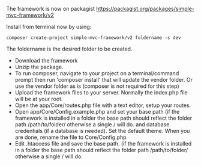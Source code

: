 The framework is now on packagist <a href='https://packagist.org/packages/simple-mvc-framework/v2'>https://packagist.org/packages/simple-mvc-framework/v2</a>

Install from terminal now by using:

```
composer create-project simple-mvc-framework/v2 foldername -s dev
```

The foldername is the desired folder to be created.

- Download the framework
- Unzip the package.
- To run composer, navigate to your project on a terminal/command prompt then run 'composer install' that will update the vendor folder. Or use the vendor folder as is (composer is not required for this step)
- Upload the framework files to your server. Normally the index.php file will be at your root.
- Open the app/Core/routes.php file with a text editor, setup your routes.
- Open app/Core/Config.example.php and set your base path (if the framework is installed in a folder the base path should reflect the folder path /path/to/folder/ otherwise a single / will do. and database credentials (if a database is needed). Set the default theme. When you are done, rename the file to Core/Config.php
- Edit .htaccess file and save the base path. (if the framework is installed in a folder the base path should reflect the folder path /path/to/folder/ otherwise a single / will do.
